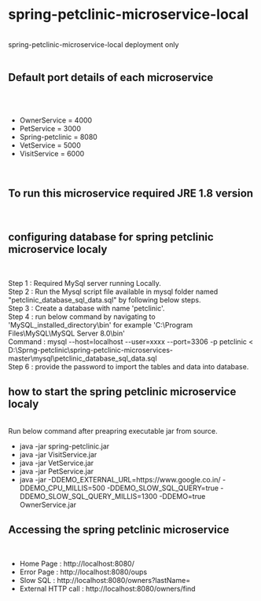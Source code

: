 # spring-petclinic-microservice-local
<br>
spring-petclinic-microservice-local deployment only
<br>
<br>
<h2>Default port details of each microservice</h2>
<br>
<br>
<ul>
  <li>OwnerService = 4000</li>
  <li>PetService = 3000</li>
  <li>Spring-petclinic = 8080</li>
  <li>VetService = 5000</li>
  <li>VisitService = 6000</li>
</ul>
<br>
<h2>To run this microservice required JRE 1.8 version</h2>
<br>

<h2>configuring database for spring petclinic microservice localy</h2>
<br>

Step 1 : Required MySql server running Locally.
<br>
Step 2 : Run the Mysql script file available in mysql folder named "petclinic_database_sql_data.sql" by following below steps.
<br>
Step 3 : Create a database with name 'petclinic'. 
<br>
Step 4 : run below command by navigating to 'MySQL_installed_directory\bin' for example 'C:\Program Files\MySQL\MySQL Server 8.0\bin'
<br>
Command : mysql --host=localhost --user=xxxx --port=3306 -p petclinic < D:\Sprng-petclinic\spring-petclinic-microservices-master\mysql\petclinic_database_sql_data.sql
<br>
Step 6 : provide the password to import the tables and data into database.
<br>

<h2>how to start the spring petclinic microservice localy</h2>
<br>
Run below command after preapring executable jar from source. 
<br>
<ul>
  <li>java -jar spring-petclinic.jar</li>
  <li>java -jar VisitService.jar</li>
  <li>java -jar VetService.jar</li>
  <li>java -jar PetService.jar</li>
  <li>java -jar -DDEMO_EXTERNAL_URL=https://www.google.co.in/ -DDEMO_CPU_MILLIS=500 -DDEMO_SLOW_SQL_QUERY=true -DDEMO_SLOW_SQL_QUERY_MILLIS=1300 -DDEMO=true OwnerService.jar</li>
</ul>

<h2>Accessing the spring petclinic microservice</h2>
<br>
<ul>
  <li>Home Page : http://localhost:8080/</li>
  <li>Error Page : http://localhost:8080/oups</li>
  <li>Slow SQL : http://localhost:8080/owners?lastName=</li>
  <li>External HTTP call : http://localhost:8080/owners/find</li>
</ul>






